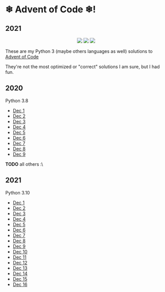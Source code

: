 # ❄ Advent of Code ❄!

## 2021 ##
<div align="center">

![](https://img.shields.io/badge/Day%20📅-24-blue) ![](https://img.shields.io/badge/Completed%20✔-9-darkgreen) ![](https://img.shields.io/badge/Stars%20⭐-18-yellow)

</div>



These are my Python 3 (maybe others languages as well) solutions to [Advent of Code](https://adventofcode.com/)

They're not the most optimized or "correct" solutions I am sure, but I had fun.

## 2020 ##
Python 3.8
- [Dec 1](https://adventofcode.com/2020/day/1)
- [Dec 2](https://adventofcode.com/2020/day/2)
- [Dec 3](https://adventofcode.com/2020/day/3)
- [Dec 4](https://adventofcode.com/2020/day/4)
- [Dec 5](https://adventofcode.com/2020/day/5)
- [Dec 6](https://adventofcode.com/2020/day/6)
- [Dec 7](https://adventofcode.com/2020/day/7)
- [Dec 8](https://adventofcode.com/2020/day/8)
- [Dec 9](https://adventofcode.com/2020/day/9)

**TODO** all others :\

## 2021 ##
Python 3.10
- [Dec 1](https://adventofcode.com/2021/day/1)
- [Dec 2](https://adventofcode.com/2021/day/2)
- [Dec 3](https://adventofcode.com/2021/day/3)
- [Dec 4](https://adventofcode.com/2021/day/4)
- [Dec 5](https://adventofcode.com/2021/day/5)
- [Dec 6](https://adventofcode.com/2021/day/6)
- [Dec 7](https://adventofcode.com/2021/day/7)
- [Dec 8](https://adventofcode.com/2021/day/8)
- [Dec 9](https://adventofcode.com/2021/day/9)
- [Dec 10](https://adventofcode.com/2021/day/10)
- [Dec 11](https://adventofcode.com/2021/day/11)
- [Dec 12](https://adventofcode.com/2021/day/12)
- [Dec 13](https://adventofcode.com/2021/day/13)
- [Dec 14](https://adventofcode.com/2021/day/14)
- [Dec 15](https://adventofcode.com/2021/day/15)
- [Dec 16](https://adventofcode.com/2021/day/16)
